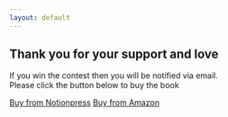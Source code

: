 ```yaml
---
layout: default
---
```


<div class="text-center">
	<h2>Thank you for your support and love</h2>
	<p>If you win the contest then you will be notified via email. <br>Please click the button below to buy the book</p>
	<div class="btn-group-vertical">
		<a href="https://notionpress.com/read/dream-tree" class="btn btn-primary" role="button" aria-pressed="true">Buy from Notionpress</a>
		<a href="https://www.amazon.in/dp/168466795X/" class="btn btn-primary" role="button" aria-pressed="true">Buy from Amazon</a>
	</div>
</div>
